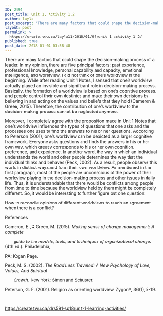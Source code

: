 ```yaml
---
ID: 2494
post_title: Unit 1, Activity 1.2
author: layla
post_excerpt: 'There are many factors that could shape the decision-making process of a leader. In my opinion, there are five principal factors: past experience, professional knowledge, personal capability and capacity, emotional intelligence, and worldview. I did not think of one&rsquo;s worldview in the beginning. While after reading Unit 1 Notes, I sensed that one&rsquo;s worldview actually &hellip; <p><a href="https://create.twu.ca/layla11/2018/01/04/unit-1-activity-1-2/">Continue reading<span> "Unit 1, Activity 1.2"</span></a></p>'
layout: post
permalink: >
  https://create.twu.ca/layla11/2018/01/04/unit-1-activity-1-2/
published: true
post_date: 2018-01-04 03:58:48
---
```

There are many factors that could shape the decision-making process of a leader. In my opinion, there are five principal factors: past experience, professional knowledge, personal capability and capacity, emotional intelligence, and worldview. I did not think of one’s worldview in the beginning. While after reading Unit 1 Notes, I sensed that one’s worldview actually played an invisible and significant role in decision-making process. Basically, the formation of a worldview is based on one’s cognitive process, and people control their own destinies and make their own decisions by believing in and acting on the values and beliefs that they hold (Cameron &amp; Green, 2015). Therefore, the contribution of one’s worldview to the decision-making process cannot be neglected anymore.

Moreover, I completely agree with the proposition made in Unit 1 Notes that one’s worldview influences the types of questions that one asks and the processes one uses to find the answers to his or her questions. According to Peterson (2001), one’s worldview can be depicted as a larger cognitive framework. Everyone asks questions and finds the answers in his or her own way, which greatly corresponds to his or her own cognition, preference, and experience. In another word, the way in which an individual understands the world and other people determines the way that the individual thinks and behaves (Peck, 2002). As a result, people observe this world in distinct ways and form their own worldview. As mentioned in the first paragraph, most of the people are unconscious of the power of their worldview playing in the decision-making process and other issues in daily life. Thus, it is understandable that there would be conflicts among people from time to time because the worldview held by them might be completely different. So, it would be interesting to further figure out one question:

How to reconcile opinions of different worldviews to reach an agreement when there is a conflict?

References

Cameron, E., &amp; Green, M. (2015). <em>Making sense of change management: A complete</em>

<em>       guide to the models, tools, and techniques of organizational change.</em> (4th ed.). Philadelphia,

PA: Kogan Page.

Peck, M. S. (2002). <em>The Road Less Traveled: A New Psychology of Love, Values, And Spiritual </em>

<em>       Growth</em>. New York: Simon and Schuster.

Peterson, G. R. (2001). Religion as orienting worldview. Zygon®, 36(1), 5-19.

&nbsp;

<a href="https://create.twu.ca/ldrs591-sp18/unit-1-learning-activities/">https://create.twu.ca/ldrs591-sp18/unit-1-learning-activities/</a>